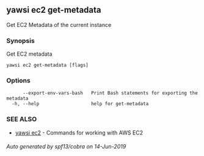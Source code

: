 ## yawsi ec2 get-metadata

Get EC2 Metadata of the current instance

### Synopsis


Get EC2 metadata

```
yawsi ec2 get-metadata [flags]
```

### Options

```
      --export-env-vars-bash   Print Bash statements for exporting the metadata
  -h, --help                   help for get-metadata
```

### SEE ALSO
* [yawsi ec2](yawsi_ec2.md)	 - Commands for working with AWS EC2

###### Auto generated by spf13/cobra on 14-Jun-2019
